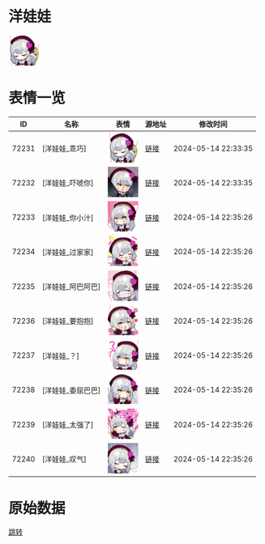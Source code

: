 # 洋娃娃

<img src="./cover.png" height="60" alt="cover" />

# 表情一览

|ID|名称|表情|源地址|修改时间|
|----|----|----|----|----|
|72231|[洋娃娃_乖巧]|<img src="./pic/072231_%5B洋娃娃_乖巧%5D.png" height="60" alt="乖巧"/>|[链接](https://i0.hdslb.com/bfs/emote/9d90bd9c5e17311d7b230c03e36cdc9146113ef7.png)|2024-05-14 22:33:35|
|72232|[洋娃娃_吓唬你]|<img src="./pic/072232_%5B洋娃娃_吓唬你%5D.png" height="60" alt="吓唬你"/>|[链接](https://i0.hdslb.com/bfs/emote/5f5fa8f9f96a5017b6d7a210cb529550c28f044e.png)|2024-05-14 22:33:35|
|72233|[洋娃娃_你小汁]|<img src="./pic/072233_%5B洋娃娃_你小汁%5D.png" height="60" alt="你小汁"/>|[链接](https://i0.hdslb.com/bfs/emote/754acc7ce5bbe7c31ee66a376db8f9c54666c70e.png)|2024-05-14 22:35:26|
|72234|[洋娃娃_过家家]|<img src="./pic/072234_%5B洋娃娃_过家家%5D.png" height="60" alt="过家家"/>|[链接](https://i0.hdslb.com/bfs/emote/df61b32faadc75392ef2a408401172be53bcee25.png)|2024-05-14 22:35:26|
|72235|[洋娃娃_阿巴阿巴]|<img src="./pic/072235_%5B洋娃娃_阿巴阿巴%5D.png" height="60" alt="阿巴阿巴"/>|[链接](https://i0.hdslb.com/bfs/emote/f193ade3c429389f47681848b2e3aabd0720419a.png)|2024-05-14 22:35:26|
|72236|[洋娃娃_要抱抱]|<img src="./pic/072236_%5B洋娃娃_要抱抱%5D.png" height="60" alt="要抱抱"/>|[链接](https://i0.hdslb.com/bfs/emote/e3dc959075eab73771cad0f66c3aee8b3bed30f0.png)|2024-05-14 22:35:26|
|72237|[洋娃娃_？]|<img src="./pic/072237_%5B洋娃娃_？%5D.png" height="60" alt="？"/>|[链接](https://i0.hdslb.com/bfs/emote/ae46510c4300a04e87f6623a5e1964d8073675a5.png)|2024-05-14 22:35:26|
|72238|[洋娃娃_委屈巴巴]|<img src="./pic/072238_%5B洋娃娃_委屈巴巴%5D.png" height="60" alt="委屈巴巴"/>|[链接](https://i0.hdslb.com/bfs/emote/a5e5f113effc8e8f86e533ca1e7f1418be62a562.png)|2024-05-14 22:35:26|
|72239|[洋娃娃_太强了]|<img src="./pic/072239_%5B洋娃娃_太强了%5D.png" height="60" alt="太强了"/>|[链接](https://i0.hdslb.com/bfs/emote/d51fe4ccca0d7911deefdac2b7b4fd962775e38f.png)|2024-05-14 22:35:26|
|72240|[洋娃娃_叹气]|<img src="./pic/072240_%5B洋娃娃_叹气%5D.png" height="60" alt="叹气"/>|[链接](https://i0.hdslb.com/bfs/emote/01a3e845837a23b6b0d484f4e6f2d66c73153ac0.png)|2024-05-14 22:35:26|

# 原始数据

[跳转](./raw.json)

